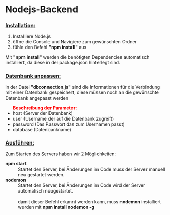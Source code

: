 <h1>Nodejs-Backend</h1>
<h3><u>Installation:</u></h3>

<ol type=1>
<li>Installiere Node.js</li>
<li>öffne die Console und Navigiere zum gewünschten Ordner
<li>fühle den Befehl <strong>"npm install"</strong> aus</li>
</ol>

<p>Mit <strong>"npm install"</strong> werden die benötigten Dependencies automatisch installiert, da diese in der package.json hinterlegt sind.</p>

<h3><u>Datenbank anpassen:</u></h3>
<p>in der Datei <b>"dbconnection.js"</b> sind die Informationen für die Verbindung mit einer Datenbank gespeichert, diese müssen noch an die gewünschte Datenbank angepasst werden</p>
<ul><b style=color:red>Beschreibung der Parameter:</b>
<li>host (Server der Datenbank)</li>
<li>user (Username der auf die Datenbank zugreift)</li>
<li>password (Das Passwort das zum Usernamen passt)</li>
<li>database (Datenbankname)</li>
</ul>

<h3><u>Ausführen:</u></h3>
<p>Zum Starten des Servers haben wir 2 Möglichkeiten:</p>
<dl>
<dt><b>npm start</b></dt>
<dd>Startet den Server, bei Änderungen im Code muss der Server manuell neu gestartet werden.</dd>
<dt><b>nodemon</b></dt>
<dd>Startet den Server, bei Änderungen im Code wird der Server automatisch neugestartet.<br><br>
damit dieser Befehl erkannt werden kann, muss <b>nodemon</b> installiert werden mit <b>npm install nodemon -g</b></dd>
</dl>


